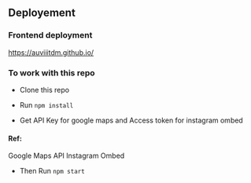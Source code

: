 ## Deployement 


### Frontend deployment

https://auviiitdm.github.io/


### To work with this repo


- Clone this repo 

- Run <code>npm install</code>

- Get API Key for google maps and Access token for instagram ombed

#### Ref:  

<link href="https://developers.google.com/maps/documentation/javascript/adding-a-google-map">Google Maps API</link>
<link href="https://developers.facebook.com/docs/instagram/oembed/">Instagram Ombed</link>


- Then Run <code>npm start</code>

